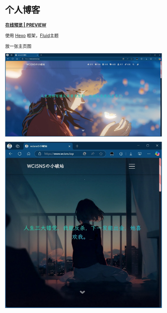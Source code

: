 # 个人博客

[**<u>在线预览 | PREVIEW</u>**](https://www.wcisns.top)

使用 [Hexo](https://hexo.io/zh-cn) 框架，[Fluid](https://github.com/fluid-dev/hexo-theme-fluid)主题

放一张主页图

![cover](/img/note/wcisnsSiteImage1.webp)

![cover](/img/note/wcisnsSiteImage2.webp)

